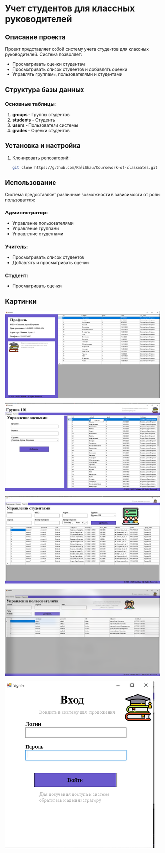 # Учет студентов для классных руководителей

## Описание проекта

Проект представляет собой систему учета студентов для классных руководителей. Система позволяет:

- Просматривать оценки студентам
- Просматривать список студентов и добавлять оценки
- Управлять группами, пользователями и студентами

## Структура базы данных

### Основные таблицы:

1. **groups** - Группы студентов
2. **students** - Студенты
3. **users** - Пользователи системы
4. **grades** - Оценки студентов

## Установка и настройка

1. Клонировать репозиторий:
   ```bash
   git clone https://github.com/KaliShau/Coursework-of-classmates.git
   ```

## Использование

Система предоставляет различные возможности в зависимости от роли пользователя:

### Администратор:

- Управление пользователями
- Управление группами
- Управление студентами

### Учитель:

- Просматривать список студентов
- Добавлять и просматривать оценки

### Студент:

- Просматривать оценки

## Картинки

![Screenshot](./assets/profile.png)

![Screenshot](./assets/grades.png)

![Screenshot](./assets/students.png)

![Screenshot](./assets/users.png)

![Screenshot](./assets/sign-in.png)